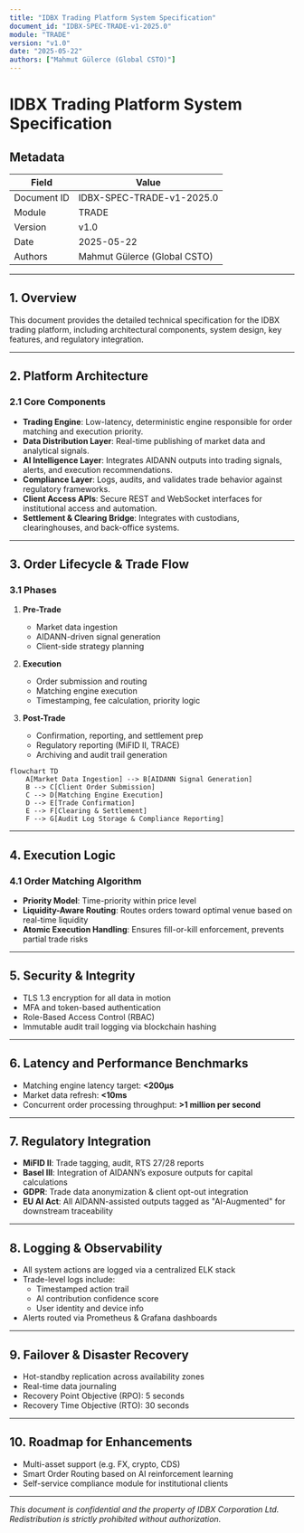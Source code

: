 ```yaml
---
title: "IDBX Trading Platform System Specification"
document_id: "IDBX-SPEC-TRADE-v1-2025.0"
module: "TRADE"
version: "v1.0"
date: "2025-05-22"
authors: ["Mahmut Gülerce (Global CSTO)"]
---
```


# IDBX Trading Platform System Specification

## Metadata

| Field         | Value                                 |
|---------------|---------------------------------------|
| Document ID   | IDBX-SPEC-TRADE-v1-2025.0             |
| Module        | TRADE                                 |
| Version       | v1.0                                  |
| Date          | 2025-05-22            |
| Authors       | Mahmut Gülerce (Global CSTO)          |

---

## 1. Overview

This document provides the detailed technical specification for the IDBX trading platform, including architectural components, system design, key features, and regulatory integration.

---

## 2. Platform Architecture

### 2.1 Core Components

- **Trading Engine**: Low-latency, deterministic engine responsible for order matching and execution priority.
- **Data Distribution Layer**: Real-time publishing of market data and analytical signals.
- **AI Intelligence Layer**: Integrates AIDANN outputs into trading signals, alerts, and execution recommendations.
- **Compliance Layer**: Logs, audits, and validates trade behavior against regulatory frameworks.
- **Client Access APIs**: Secure REST and WebSocket interfaces for institutional access and automation.
- **Settlement & Clearing Bridge**: Integrates with custodians, clearinghouses, and back-office systems.

---

## 3. Order Lifecycle & Trade Flow

### 3.1 Phases

1. **Pre-Trade**
   - Market data ingestion
   - AIDANN-driven signal generation
   - Client-side strategy planning

2. **Execution**
   - Order submission and routing
   - Matching engine execution
   - Timestamping, fee calculation, priority logic

3. **Post-Trade**
   - Confirmation, reporting, and settlement prep
   - Regulatory reporting (MiFID II, TRACE)
   - Archiving and audit trail generation

```mermaid
flowchart TD
    A[Market Data Ingestion] --> B[AIDANN Signal Generation]
    B --> C[Client Order Submission]
    C --> D[Matching Engine Execution]
    D --> E[Trade Confirmation]
    E --> F[Clearing & Settlement]
    F --> G[Audit Log Storage & Compliance Reporting]
```

---

## 4. Execution Logic

### 4.1 Order Matching Algorithm

- **Priority Model**: Time-priority within price level
- **Liquidity-Aware Routing**: Routes orders toward optimal venue based on real-time liquidity
- **Atomic Execution Handling**: Ensures fill-or-kill enforcement, prevents partial trade risks

---

## 5. Security & Integrity

- TLS 1.3 encryption for all data in motion
- MFA and token-based authentication
- Role-Based Access Control (RBAC)
- Immutable audit trail logging via blockchain hashing

---

## 6. Latency and Performance Benchmarks

- Matching engine latency target: **<200μs**
- Market data refresh: **<10ms**
- Concurrent order processing throughput: **>1 million per second**

---

## 7. Regulatory Integration

- **MiFID II**: Trade tagging, audit, RTS 27/28 reports
- **Basel III**: Integration of AIDANN’s exposure outputs for capital calculations
- **GDPR**: Trade data anonymization & client opt-out integration
- **EU AI Act**: All AIDANN-assisted outputs tagged as "AI-Augmented" for downstream traceability

---

## 8. Logging & Observability

- All system actions are logged via a centralized ELK stack
- Trade-level logs include:
  - Timestamped action trail
  - AI contribution confidence score
  - User identity and device info
- Alerts routed via Prometheus & Grafana dashboards

---

## 9. Failover & Disaster Recovery

- Hot-standby replication across availability zones
- Real-time data journaling
- Recovery Point Objective (RPO): 5 seconds
- Recovery Time Objective (RTO): 30 seconds

---

## 10. Roadmap for Enhancements

- Multi-asset support (e.g. FX, crypto, CDS)
- Smart Order Routing based on AI reinforcement learning
- Self-service compliance module for institutional clients

---

*This document is confidential and the property of IDBX Corporation Ltd. Redistribution is strictly prohibited without authorization.*
